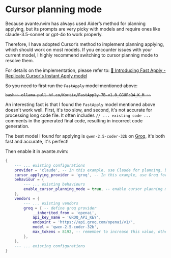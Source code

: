 Cursor planning mode
====================

Because avante.nvim has always used Aider’s method for planning applying, but its prompts are very picky with models and require ones like claude-3.5-sonnet or gpt-4o to work properly.

Therefore, I have adopted Cursor’s method to implement planning applying, which should work on most models. If you encounter issues with your current model, I highly recommend switching to cursor planning mode to resolve them.

For details on the implementation, please refer to: [🚀 Introducing Fast Apply - Replicate Cursor's Instant Apply model](https://www.reddit.com/r/LocalLLaMA/comments/1ga25gj/introducing_fast_apply_replicate_cursors_instant/)

~~So you need to first run the `FastApply` model mentioned above:~~

~~```bash~~
ollama pull hf.co/Kortix/FastApply-7B-v1.0_GGUF:Q4_K_M
~~```~~

An interesting fact is that I found the `FastApply` model mentioned above doesn't work well. First, it's too slow, and second, it's not accurate for processing long code file. It often includes `// ... existing code ...` comments in the generated final code, resulting in incorrect code generation.

The best model I found for applying is `qwen-2.5-coder-32b` on [Groq](https://console.groq.com/playground), it's both fast and accurate, it's perfect!

Then enable it in avante.nvim:

```lua
{
    --- ... existing configurations
    provider = 'claude', -- In this example, use Claude for planning, but you can also use any provider you want.
    cursor_applying_provider = 'groq', -- In this example, use Groq for applying, but you can also use any provider you want.
    behaviour = {
        --- ... existing behaviours
        enable_cursor_planning_mode = true, -- enable cursor planning mode!
    },
    vendors = {
        --- ... existing vendors
        groq = { -- define groq provider
            __inherited_from = 'openai',
            api_key_name = 'GROQ_API_KEY',
            endpoint = 'https://api.groq.com/openai/v1/',
            model = 'qwen-2.5-coder-32b',
            max_tokens = 8192, -- remember to increase this value, otherwise it will stop generating halfway
        },
    },
    --- ... existing configurations
}
```
